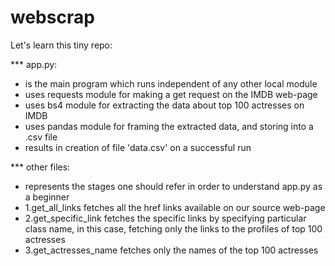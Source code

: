 # webscrap

Let's learn this tiny repo:

*** app.py:
- is the main program which runs independent of any other local module
- uses requests module for making a get request on the IMDB web-page
- uses bs4 module for extracting the data about top 100 actresses on IMDB
- uses pandas module for framing the extracted data, and storing into a .csv file
- results in creation of file 'data.csv' on a successful run


*** other files:
- represents the stages one should refer in order to understand app.py as a beginner
- 1.get_all_links fetches all the href links available on our source web-page
- 2.get_specific_link fetches the specific links by specifying particular class name, in this case, fetching only the links to the profiles of top 100 actresses
- 3.get_actresses_name fetches only the names of the top 100 actresses





